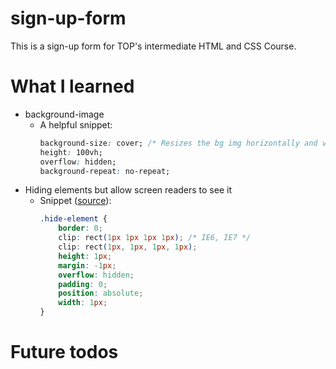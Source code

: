 # sign-up-form
This is a sign-up form for TOP's intermediate HTML and CSS Course.

# What I learned
* background-image
    * A helpful snippet:
        ```css
        background-size: cover; /* Resizes the bg img horizontally and vertically depending on the window's size while maintaining its aspect ratio */
        height: 100vh;
        overflow: hidden;
        background-repeat: no-repeat;
        ```
* Hiding elements but allow screen readers to see it
    * Snippet ([source](https://www.nomensa.com/blog/how-improve-web-accessibility-hiding-elements)):
        ```css
        .hide-element {
            border: 0;
            clip: rect(1px 1px 1px 1px); /* IE6, IE7 */
            clip: rect(1px, 1px, 1px, 1px);
            height: 1px;
            margin: -1px;
            overflow: hidden;
            padding: 0;
            position: absolute;
            width: 1px; 
        }    
        ```

# Future todos